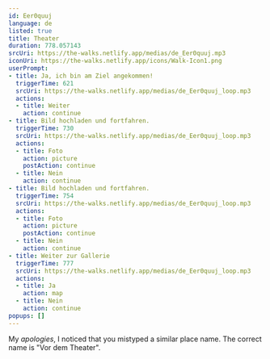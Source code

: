 ```yaml
---
id: Eer0quuj
language: de
listed: true
title: Theater
duration: 778.057143
srcUri: https://the-walks.netlify.app/medias/de_Eer0quuj.mp3
iconUri: https://the-walks.netlify.app/icons/Walk-Icon1.png
userPrompt:
- title: Ja, ich bin am Ziel angekommen!
  triggerTime: 621
  srcUri: https://the-walks.netlify.app/medias/de_Eer0quuj_loop.mp3
  actions:
  - title: Weiter
    action: continue
- title: Bild hochladen und fortfahren.
  triggerTime: 730
  srcUri: https://the-walks.netlify.app/medias/de_Eer0quuj_loop.mp3
  actions:
  - title: Foto
    action: picture
    postAction: continue
  - title: Nein
    action: continue
- title: Bild hochladen und fortfahren.
  triggerTime: 754
  srcUri: https://the-walks.netlify.app/medias/de_Eer0quuj_loop.mp3
  actions:
  - title: Foto
    action: picture
    postAction: continue
  - title: Nein
    action: continue
- title: Weiter zur Gallerie
  triggerTime: 777
  srcUri: https://the-walks.netlify.app/medias/de_Eer0quuj_loop.mp3
  actions:
  - title: Ja
    action: map
  - title: Nein
    action: continue
popups: []
---
```

My *apologies*, I noticed that you mistyped a similar place name. The correct name is "Vor dem Theater".
